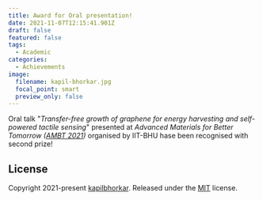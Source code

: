```yaml
---
title: Award for Oral presentation!
date: 2021-11-07T12:15:41.901Z
draft: false
featured: false
tags:
  - Academic
categories:
  - Achievements
image:
  filename: kapil-bhorkar.jpg
  focal_point: smart
  preview_only: false
---
```

Oral talk "*Transfer-free growth of graphene for energy harvesting and self-powered tactile sensing*" presented at *Advanced Materials for Better Tomorrow ([AMBT 2021](https://sites.google.com/view/ambt2021/home))* organised by IIT-BHU hase been recognised with second prize!

## License

Copyright 2021-present [kapilbhorkar](https://georgecushen.com). Released under the [MIT](https://github.com/wowchemy/wowchemy-hugo-modules/blob/master/LICENSE.md) license.